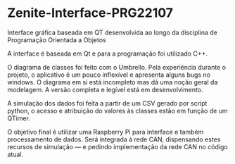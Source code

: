 # Zenite-Interface-PRG22107
Interface gráfica baseada em QT desenvolvida ao longo da disciplina de Programação Orientada a Objetos

A interface é baseada em Qt e para a programação foi utilizado C++. 

O diagrama de classes foi feito com o Umbrello. Pela experiência durante o projeto, o aplicativo é um pouco inflexível e apresenta alguns bugs no windows. O diagrama em si está incompleto mas dá uma noção geral da modelagem. A versão completa e legível está em desenvolvimento.

A simulação dos dados foi feita a partir de um CSV gerado por script python, o acesso e atribuição do valores às classes estão em função de um QTimer.  

O objetivo final é utilizar uma Raspberry Pi para interface e também processamento de dados. Será integrada à rede CAN, dispensando estes recursos de simulação — e pedindo implementação da rede CAN no código atual.
